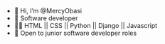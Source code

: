 - 👋 Hi, I’m @MercyObasi
- 👀 Software developer
- 👩‍💻 HTML || CSS || Python || Django || Javascript
- 💞️ Open to junior software developer roles

<!---
MercyObasi/MercyObasi is a ✨ special ✨ repository because its `README.md` (this file) appears on your GitHub profile.
You can click the Preview link to take a look at your changes.
--->
